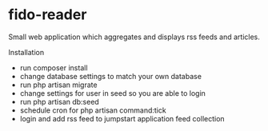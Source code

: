 # fido-reader
Small web application which aggregates and displays rss feeds and articles.

Installation

- run composer install
- change database settings to match your own database
- run php artisan migrate
- change settings for user in seed so you are able to login
- run php artisan db:seed
- schedule cron for php artisan command:tick
- login and add rss feed to jumpstart application feed collection